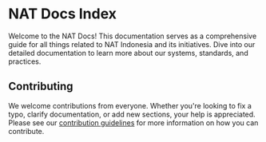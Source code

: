 # NAT Docs Index

Welcome to the NAT Docs! This documentation serves as a comprehensive guide for all things related to NAT Indonesia and its initiatives. Dive into our detailed documentation to learn more about our systems, standards, and practices.

## Contributing

We welcome contributions from everyone. Whether you're looking to fix a typo, clarify documentation, or add new sections, your help is appreciated. Please see our [contribution guidelines](CONTRIBUTING.md) for more information on how you can contribute.
